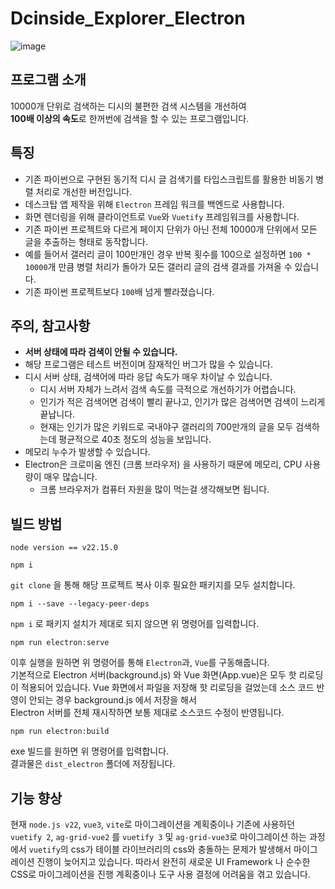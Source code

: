 # Dcinside_Explorer_Electron

![image](https://github.com/pgh268400/Dcinside_Explorer_Electron/assets/31213158/e9d583e7-3828-43f6-b1c8-4f78f7bf9c3b)

## 프로그램 소개
10000개 단위로 검색하는 디시의 불편한 검색 시스템을 개선하여  
**100배 이상의 속도**로 한꺼번에 검색을 할 수 있는 프로그램입니다.

## 특징
- 기존 파이썬으로 구현된 동기적 디시 글 검색기를 타입스크립트를 활용한 비동기 병렬 처리로 개선한 버전입니다.
- 데스크탑 앱 제작을 위해 `Electron` 프레임 워크를 백엔드로 사용합니다.
- 화면 렌더링을 위해 클라이언트로 `Vue`와 `Vuetify` 프레임워크를 사용합니다.
- 기존 파이썬 프로젝트와 다르게 페이지 단위가 아닌 전체 10000개 단위에서 모든 글을 추출하는 형태로 동작합니다.
- 예를 들어서 갤러리 글이 100만개인 경우 반복 횟수를 100으로 설정하면 `100 * 10000`개 만큼 병렬 처리가 돌아가 모든 갤러리 글의 검색 결과를 가져올 수 있습니다.
- 기존 파이썬 프로젝트보다 `100`배 넘게 빨라졌습니다.

## 주의, 참고사항
- **서버 상태에 따라 검색이 안될 수 있습니다.**
- 해당 프로그램은 테스트 버전이며 잠재적인 버그가 많을 수 있습니다.
- 디시 서버 상태, 검색어에 따라 응답 속도가 매우 차이날 수 있습니다.
  - 디시 서버 자체가 느려서 검색 속도를 극적으로 개선하기가 어렵습니다.
  - 인기가 적은 검색어면 검색이 빨리 끝나고, 인기가 많은 검색어면 검색이 느리게 끝납니다.
  - 현재는 인기가 많은 키워드로 국내야구 갤러리의 700만개의 글을 모두 검색하는데 평균적으로 40초 정도의 성능을 보입니다.
- 메모리 누수가 발생할 수 있습니다.
- Electron은 크로미움 엔진 (크롬 브라우저) 을 사용하기 때문에 메모리, CPU 사용량이 매우 많습니다.
  - 크롬 브라우저가 컴퓨터 자원을 많이 먹는걸 생각해보면 됩니다.


## 빌드 방법
```
node version == v22.15.0
```
```
npm i
```

`git clone` 을 통해 해당 프로젝트 복사 이후 필요한 패키지를 모두 설치합니다.

```
npm i --save --legacy-peer-deps
```

`npm i` 로 패키지 설치가 제대로 되지 않으면 위 명령어를 입력합니다.

```
npm run electron:serve
```

이후 실행을 원하면 위 명령어를 통해 `Electron`과, `Vue`를 구동해줍니다.  
기본적으로 Electron 서버(background.js) 와 Vue 화면(App.vue)은 모두 핫 리로딩이 적용되어 있습니다.
Vue 화면에서 파일을 저장해 핫 리로딩을 걸었는데 소스 코드 반영이 안되는 경우 background.js 에서 저장을 해서  
Electron 서버를 전체 재시작하면 보통 제대로 소스코드 수정이 반영됩니다.

```
npm run electron:build
```

exe 빌드를 원하면 위 명령어를 입력합니다.  
결과물은 `dist_electron` 폴더에 저장됩니다.

## 기능 향상
현재 ```node.js v22```, ```vue3```, ```vite```로 마이그레이션을 계획중이나 기존에 사용하던 ```vuetify 2```, ```ag-grid-vue2``` 를 ```vuetify 3``` 및 ```ag-grid-vue3```로 마이그레이션 하는 과정에서 ```vuetify```의 css가 테이블 라이브러리의 css와 충돌하는 문제가 발생해서 마이그레이션 진행이 늦어지고 있습니다. 따라서 완전히 새로운 UI Framework 나 순수한 CSS로 마이그레이션을 진행 계획중이나 도구 사용 결정에 어려움을 겪고 있습니다.
